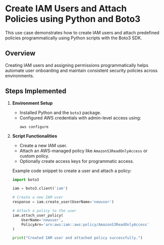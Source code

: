 # Create IAM Users and Attach Policies using Python and Boto3

This use case demonstrates how to create IAM users and attach predefined policies programmatically using Python scripts with the Boto3 SDK.

## Overview

Creating IAM users and assigning permissions programmatically helps automate user onboarding and maintain consistent security policies across environments.

## Steps Implemented

1. **Environment Setup**
   - Installed Python and the `boto3` package.
   - Configured AWS credentials with admin-level access using:
     ```
     aws configure
     ```

2. **Script Functionalities**
   - Create a new IAM user.
   - Attach an AWS-managed policy like `AmazonS3ReadOnlyAccess` or custom policy.
   - Optionally create access keys for programmatic access.

   Example code snippet to create a user and attach a policy:
   ```python
   import boto3

   iam = boto3.client('iam')

   # Create a new IAM user
   response = iam.create_user(UserName='newuser')

   # Attach a policy to the user
   iam.attach_user_policy(
       UserName='newuser',
       PolicyArn='arn:aws:iam::aws:policy/AmazonS3ReadOnlyAccess'
   )

   print("Created IAM user and attached policy successfully.")
